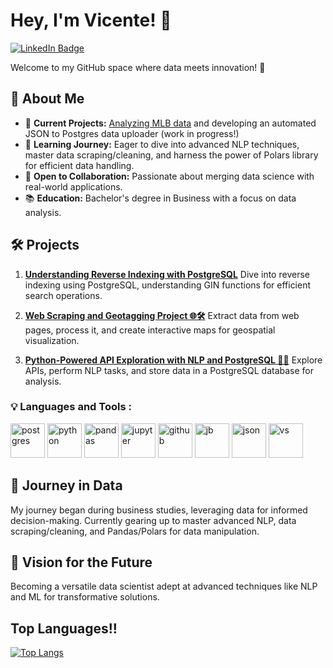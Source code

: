 # Hey, I'm Vicente! 👋
<div id="badges">
  <a href="https://www.linkedin.com/in/vicenteblasini/">
    <img src="https://img.shields.io/badge/LinkedIn-blue?style=for-the-badge&logo=linkedin&logoColor=white" alt="LinkedIn Badge"/>
  </a>
</div>

Welcome to my GitHub space where data meets innovation! 🚀

## 🌟 About Me

- 🔭 **Current Projects:** [Analyzing MLB data](https://github.com/VicenteBlasini/MLB-Database-Analysis) and developing an automated JSON to Postgres data uploader (work in progress!)
- 🌱 **Learning Journey:** Eager to dive into advanced NLP techniques, master data scraping/cleaning, and harness the power of Polars library for efficient data handling.
- 👯 **Open to Collaboration:** Passionate about merging data science with real-world applications.
- 📚 **Education:** Bachelor's degree in Business with a focus on data analysis.

## 🛠️ Projects

1. **[Understanding Reverse Indexing with PostgreSQL](https://github.com/VicenteBlasini/PostgreSQL-Reverse-Indexing-Exploration)**
   Dive into reverse indexing using PostgreSQL, understanding GIN functions for efficient search operations.

2. **[Web Scraping and Geotagging Project 🌐🛠️](https://github.com/VicenteBlasini/Web-Scraping-and-Geotagging-Project)**
   Extract data from web pages, process it, and create interactive maps for geospatial visualization.

3. **[Python-Powered API Exploration with NLP and PostgreSQL 🐍🌐](https://github.com/VicenteBlasini/Python-Powered-API-Exploration-with-NLP-and-PostgreSQL)**
   Explore APIs, perform NLP tasks, and store data in a PostgreSQL database for analysis.
   
### 💡 Languages and Tools :
<div>
  <img src="https://cdn.jsdelivr.net/gh/devicons/devicon@latest/icons/postgresql/postgresql-original.svg" title="postgres" alt="postgres" width="55" height="55"/>
  <img src="https://cdn.jsdelivr.net/gh/devicons/devicon@latest/icons/python/python-original-wordmark.svg" title="python" alt="python" width="55" height="55"/>
  <img src="https://cdn.jsdelivr.net/gh/devicons/devicon@latest/icons/pandas/pandas-original.svg" title="pandas" alt="pandas" width="55" height="55"/>
  <img src="https://cdn.jsdelivr.net/gh/devicons/devicon@latest/icons/jupyter/jupyter-original-wordmark.svg" title="jupyter" alt="jupyter" width="55" height="55"/>
  <img src="https://cdn.jsdelivr.net/gh/devicons/devicon@latest/icons/github/github-original.svg" title="github" alt="github" width="55" height="55" />
  <img src="https://cdn.jsdelivr.net/gh/devicons/devicon@latest/icons/jetbrains/jetbrains-original.svg" title="jetbrains" alt="jb" width="55" height="55" />
  <img src="https://cdn.jsdelivr.net/gh/devicons/devicon@latest/icons/json/json-plain.svg" title="json" alt="json" width="55" height="55"/>
  <img src="https://cdn.jsdelivr.net/gh/devicons/devicon@latest/icons/visualstudio/visualstudio-original.svg" title="vs" alt="vs" width="55" height="55"/>
</div>

## 🚀 Journey in Data

My journey began during business studies, leveraging data for informed decision-making. Currently gearing up to master advanced NLP, data scraping/cleaning, and Pandas/Polars for data manipulation.

## 🌌 Vision for the Future

Becoming a versatile data scientist adept at advanced techniques like NLP and ML for transformative solutions.


## Top Languages!!
[![Top Langs](https://github-readme-stats.vercel.app/api/top-langs/?username=vicenteblasini&layout=compact&theme=vision-friendly-dark)](https://github.com/anuraghazra/github-readme-stats)
